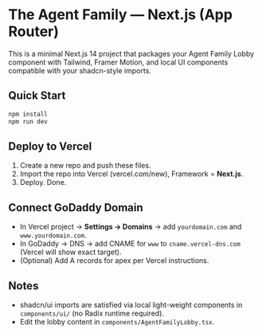 # The Agent Family — Next.js (App Router)

This is a minimal Next.js 14 project that packages your Agent Family Lobby component with Tailwind, Framer Motion, and local UI components compatible with your shadcn-style imports.

## Quick Start
```bash
npm install
npm run dev
```

## Deploy to Vercel
1. Create a new repo and push these files.
2. Import the repo into Vercel (vercel.com/new), Framework = **Next.js**.
3. Deploy. Done.

## Connect GoDaddy Domain
- In Vercel project → **Settings → Domains** → add `yourdomain.com` and `www.yourdomain.com`.
- In GoDaddy → DNS → add CNAME for `www` to `cname.vercel-dns.com` (Vercel will show exact target).
- (Optional) Add A records for apex per Vercel instructions.

## Notes
- shadcn/ui imports are satisfied via local light-weight components in `components/ui/` (no Radix runtime required).
- Edit the lobby content in `components/AgentFamilyLobby.tsx`.
```
